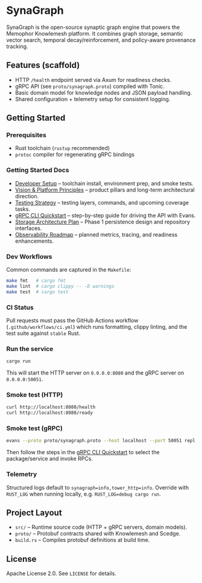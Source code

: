 # SynaGraph

SynaGraph is the open-source synaptic graph engine that powers the Memophor Knowlemesh platform. It combines graph storage, semantic vector search, temporal decay/reinforcement, and policy-aware provenance tracking.

## Features (scaffold)
- HTTP `/health` endpoint served via Axum for readiness checks.
- gRPC API (see `proto/synagraph.proto`) compiled with Tonic.
- Basic domain model for knowledge nodes and JSON payload handling.
- Shared configuration + telemetry setup for consistent logging.

## Getting Started

### Prerequisites
- Rust toolchain (`rustup` recommended)
- `protoc` compiler for regenerating gRPC bindings

### Getting Started Docs
- [Developer Setup](docs/development.md) – toolchain install, environment prep, and smoke tests.
- [Vision & Platform Principles](docs/vision.md) – product pillars and long-term architectural direction.
- [Testing Strategy](docs/testing.md) – testing layers, commands, and upcoming coverage tasks.
- [gRPC CLI Quickstart](docs/grpc_cli.md) – step-by-step guide for driving the API with Evans.
- [Storage Architecture Plan](docs/storage_plan.md) – Phase 1 persistence design and repository interfaces.
- [Observability Roadmap](docs/observability.md) – planned metrics, tracing, and readiness enhancements.

### Dev Workflows

Common commands are captured in the `Makefile`:

```bash
make fmt   # cargo fmt
make lint  # cargo clippy -- -D warnings
make test  # cargo test
```

### CI Status

Pull requests must pass the GitHub Actions workflow (`.github/workflows/ci.yml`) which runs formatting, clippy linting, and the test suite against `stable` Rust.

### Run the service
```bash
cargo run
```
This will start the HTTP server on `0.0.0.0:8080` and the gRPC server on `0.0.0.0:50051`.

### Smoke test (HTTP)
```bash
curl http://localhost:8080/health
curl http://localhost:8080/ready
```

### Smoke test (gRPC)
```bash
evans --proto proto/synagraph.proto --host localhost --port 50051 repl
```
Then follow the steps in the [gRPC CLI Quickstart](docs/grpc_cli.md) to select the package/service and invoke RPCs.

### Telemetry

Structured logs default to `synagraph=info,tower_http=info`. Override with `RUST_LOG` when running locally, e.g. `RUST_LOG=debug cargo run`.

## Project Layout
- `src/` – Runtime source code (HTTP + gRPC servers, domain models).
- `proto/` – Protobuf contracts shared with Knowlemesh and Scedge.
- `build.rs` – Compiles protobuf definitions at build time.

## License

Apache License 2.0. See `LICENSE` for details.
